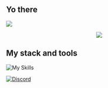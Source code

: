 ## Yo there
![](https://komarev.com/ghpvc/?username=pandatickk&color=blueviolet&style=plastic&base=86)

<div align="center">
    <img src="https://media.tenor.com/VfjScfbt0KEAAAAi/nagi-squish-nagi.gif" style="background: transparent;" />
</div>

## My stack and tools

![My Skills](https://skillicons.dev/icons?i=lua,py,blender)

<div class="same-line" style="display: inline-flex">
    <a align="left" href="https://discord.com/users/359333278030757888"><img src="https://lanyard.cnrad.dev/api/359333278030757888?borderRadius=30px&bg=63D4&hideDiscrim=false&hideActivity=false&hideBadges=true&hideSpotify=false&hideProfile=false" alt="Discord" /></a>
</div>
